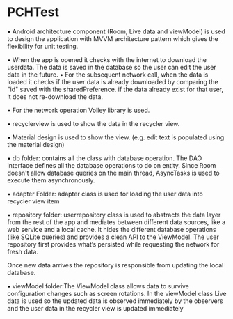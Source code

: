 # PCHTest
• Android architecture component (Room, Live data and viewModel) is used to design the application with MVVM architecture 
pattern which gives the flexibility for unit testing.

• When the app is opened it checks with the internet to download the userdata. The data is saved in the database so the user
can edit the user data in the future.
• For the subsequent network call, when the data is loaded it checks if the user data is already downloaded by comparing the "id" saved with the sharedPreference. if the data already exist for that user, it does not re-download the data. 

• For the network operation Volley library is used.

• recyclerview is used to show the data in the recycler view.

• Material design is used to show the view. (e.g. edit text is populated using the material design)

• db folder: contains all the class with database operation. The DAO interface defines all the database operations to do on 
entity. 
Since Room doesn't allow database queries on the main thread, AsyncTasks is used to execute them asynchronously. 

• adapter Folder: adapter class is used for loading the user data into recycler view item

• repository folder: userrepository class is used to abstracts the data layer from the rest of the app and mediates 
between different data sources, like a web service and a local cache. It hides the different database operations 
(like SQLite queries) and provides a clean API to the ViewModel. The user repository first provides what’s persisted while 
requesting the network for fresh data.

Once new data arrives the repository is responsible from updating the local database.

• viewModel folder:The ViewModel class allows data to survive configuration changes such as screen rotations. In the viewModel class Live data is used so the updated data is observed immediately by the observers and the user data in the recycler view is updated immediately

